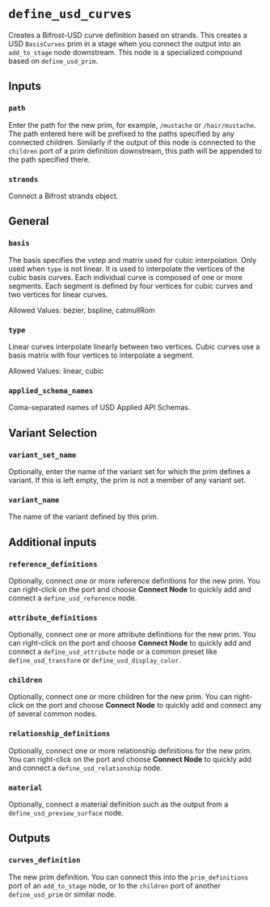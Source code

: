 # `define_usd_curves`

Creates a Bifrost-USD curve definition based on strands. This creates a USD `BasisCurves` prim in a stage when you connect the output into an `add_to_stage` node downstream. This node is a specialized compound based on `define_usd_prim`.

## Inputs

### `path`

Enter the path for the new prim, for example, `/mustache` or `/hair/mustache`. The path entered here will be prefixed to the paths specified by any connected children. Similarly if the output of this node is connected to the `children` port of a prim definition downstream, this path will be appended to the path specified there.

### `strands`

Connect a Bifrost strands object.

## General

### `basis`

The basis specifies the vstep and matrix used for cubic interpolation.
Only used when `type` is not linear. It is used to interpolate the vertices of the cubic basis curves. Each individual curve is composed of one or more segments. Each segment is defined by four vertices for cubic curves and two vertices for linear curves.

Allowed Values:	bezier, bspline, catmullRom

### `type`

Linear curves interpolate linearly between two vertices.
Cubic curves use a basis matrix with four vertices to interpolate a segment.

Allowed Values: linear, cubic

### `applied_schema_names`

Coma-separated names of USD Applied API Schemas.

## Variant Selection

### `variant_set_name`

Optionally, enter the name of the variant set for which the prim defines a variant. If this is left empty, the prim is not a member of any variant set.

### `variant_name`

The name of the variant defined by this prim.

## Additional inputs

### `reference_definitions`

Optionally, connect one or more reference definitions for the new prim. You can right-click on the port and choose **Connect Node** to quickly add and connect a `define_usd_reference` node.

### `attribute_definitions`

Optionally, connect one or more attribute definitions for the new prim. You can right-click on the port and choose **Connect Node** to quickly add and connect a `define_usd_attribute` node or a common preset like `define_usd_transform` or `define_usd_display_color`.

### `children`

Optionally, connect one or more children for the new prim.  You can right-click on the port and choose **Connect Node** to quickly add and connect any of several common nodes.

### `relationship_definitions`

Optionally, connect one or more relationship definitions for the new prim. You can right-click on the port and choose **Connect Node** to quickly add and connect a `define_usd_relationship` node.

### `material`

Optionally, connect a material definition such as the output from a `define_usd_preview_surface` node.

## Outputs

### `curves_definition`

The new prim definition. You can connect this into the `prim_definitions` port of an `add_to_stage` node, or to the `children` port of another `define_usd_prim` or similar node.
